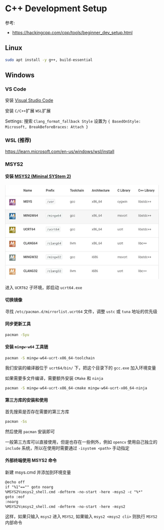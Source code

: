 # C++ Development Setup

参考:
- https://hackingcpp.com/cpp/tools/beginner_dev_setup.html

## Linux

```bash
sudo apt install -y g++, build-essential
```

## Windows

### VS Code

安装 [Visual Studio Code](https://code.visualstudio.com/)

安装 `C/C++`扩展 `WSL`扩展

Settings: 搜索 `Clang_format_fallback Style` 设置为 `{ BasedOnStyle: Microsoft, BreakBeforeBraces: Attach }`

### WSL (推荐)

https://learn.microsoft.com/en-us/windows/wsl/install

### MSYS2

#### 安装 [MSYS2 (Mininal SYStem 2)](https://www.msys2.org/)

![image.png](https://raw.githubusercontent.com/jiaahui/Pictures/main/MSYS2_subenv.webp)

进入 `UCRT62` 子环境，即启动 `ucrt64.exe`

#### 切换镜像

寻找 `/etc/pacman.d/mirrorlist.ucrt64` 文件，调整 `ustc` 或 `tuna` 地址的优先级

#### 同步更新工具

```bash
pacman -Syu
```

#### 安装 `mingw-w64` 工具链

```bash
pacman -S mingw-w64-ucrt-x86_64-toolchain
```

我们安装的编译器位于 `ucrt64/bin/` 下，把这个目录下的 `gcc.exe` 加入环境变量

如果需要多文件编译，需要额外安装 `CMake` 和 `ninja`

```bash
pacman -S mingw-w64-ucrt-x86_64-cmake mingw-w64-ucrt-x86_64-ninja
```

#### 第三方库的安装和使用

首先搜索是否存在需要的第三方库

```bash
pacman -Ss
```

然后使用 `pacman` 安装即可

一般第三方库可以直接使用，但是也存在一些例外，例如 `opencv` 使用自己独立的 `include` 系统，所以在使用时需要通过 `-isystem <path>` 手动指定

#### 外部终端使用 MSYS2 命令

新建 msys.cmd 并添加到环境变量

```batch
@echo off
if "%1"=="" goto noarg
%MSYS2%\msys2_shell.cmd -defterm -no-start -here -msys2 -c "%*"
goto :eof
:noarg
%MSYS2%\msys2_shell.cmd -defterm -no-start -here -msys2
```

这样，如果只输入 `msys2` 进入 `MSYS2`, 如果输入 `msys2 <msys2 cli>` 则执行 `MSYS2` 内部命令
